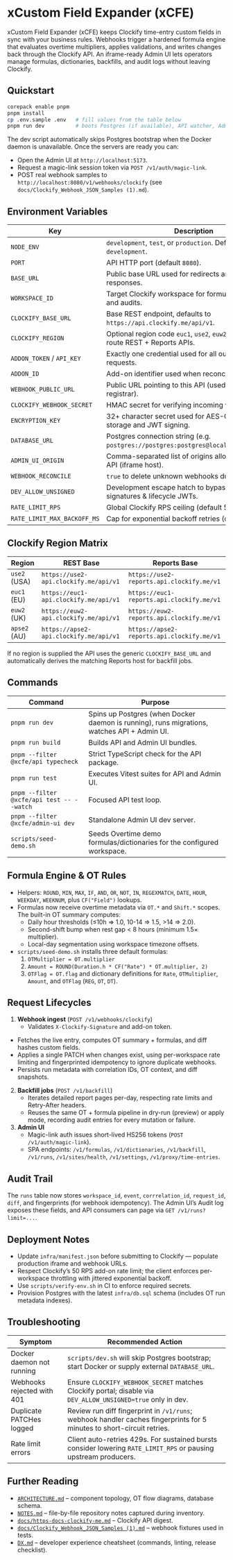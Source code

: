 # xCustom Field Expander (xCFE)

xCustom Field Expander (xCFE) keeps Clockify time-entry custom fields in sync with your business rules. Webhooks trigger a hardened formula engine that evaluates overtime multipliers, applies validations, and writes changes back through the Clockify API. An iframe-ready Admin UI lets operators manage formulas, dictionaries, backfills, and audit logs without leaving Clockify.

## Quickstart
```bash
corepack enable pnpm
pnpm install
cp .env.sample .env   # fill values from the table below
pnpm run dev          # boots Postgres (if available), API watcher, Admin UI
```
The dev script automatically skips Postgres bootstrap when the Docker daemon is unavailable. Once the servers are ready you can:
- Open the Admin UI at `http://localhost:5173`.
- Request a magic-link session token via `POST /v1/auth/magic-link`.
- POST real webhook samples to `http://localhost:8080/v1/webhooks/clockify` (see `docs/Clockify_Webhook_JSON_Samples (1).md`).

## Environment Variables
| Key | Description |
| --- | --- |
| `NODE_ENV` | `development`, `test`, or `production`. Defaults to `development`. |
| `PORT` | API HTTP port (default `8080`). |
| `BASE_URL` | Public base URL used for redirects and manifest responses. |
| `WORKSPACE_ID` | Target Clockify workspace for formulas, webhooks, and audits. |
| `CLOCKIFY_BASE_URL` | Base REST endpoint, defaults to `https://api.clockify.me/api/v1`. |
| `CLOCKIFY_REGION` | Optional region code `euc1`, `use2`, `euw2`, or `apse2` to route REST + Reports APIs. |
| `ADDON_TOKEN` / `API_KEY` | Exactly one credential used for all outbound Clockify requests. |
| `ADDON_ID` | Add-on identifier used when reconciling webhooks. |
| `WEBHOOK_PUBLIC_URL` | Public URL pointing to this API (used by auto-registrar). |
| `CLOCKIFY_WEBHOOK_SECRET` | HMAC secret for verifying incoming webhooks. |
| `ENCRYPTION_KEY` | 32+ character secret used for AES-GCM at-rest storage and JWT signing. |
| `DATABASE_URL` | Postgres connection string (e.g. `postgres://postgres:postgres@localhost:5432/xcfe`). |
| `ADMIN_UI_ORIGIN` | Comma-separated list of origins allowed to call the API (iframe host). |
| `WEBHOOK_RECONCILE` | `true` to delete unknown webhooks during startup. |
| `DEV_ALLOW_UNSIGNED` | Development escape hatch to bypass webhook signatures & lifecycle JWTs. |
| `RATE_LIMIT_RPS` | Global Clockify RPS ceiling (default 50). |
| `RATE_LIMIT_MAX_BACKOFF_MS` | Cap for exponential backoff retries (default 5000). |

## Clockify Region Matrix
| Region | REST Base | Reports Base |
| --- | --- | --- |
| `use2` (USA) | `https://use2-api.clockify.me/api/v1` | `https://use2-reports.api.clockify.me/v1` |
| `euc1` (EU)  | `https://euc1-api.clockify.me/api/v1` | `https://euc1-reports.api.clockify.me/v1` |
| `euw2` (UK)  | `https://euw2-api.clockify.me/api/v1` | `https://euw2-reports.api.clockify.me/v1` |
| `apse2` (AU) | `https://apse2-api.clockify.me/api/v1` | `https://apse2-reports.api.clockify.me/v1` |
If no region is supplied the API uses the generic `CLOCKIFY_BASE_URL` and automatically derives the matching Reports host for backfill jobs.

## Commands
| Command | Purpose |
| --- | --- |
| `pnpm run dev` | Spins up Postgres (when Docker daemon is running), runs migrations, watches API + Admin UI. |
| `pnpm run build` | Builds API and Admin UI bundles. |
| `pnpm --filter @xcfe/api typecheck` | Strict TypeScript check for the API package. |
| `pnpm run test` | Executes Vitest suites for API and Admin UI. |
| `pnpm --filter @xcfe/api test -- --watch` | Focused API test loop. |
| `pnpm --filter @xcfe/admin-ui dev` | Standalone Admin UI dev server. |
| `scripts/seed-demo.sh` | Seeds Overtime demo formulas/dictionaries for the configured workspace. |

## Formula Engine & OT Rules
- Helpers: `ROUND`, `MIN`, `MAX`, `IF`, `AND`, `OR`, `NOT`, `IN`, `REGEXMATCH`, `DATE`, `HOUR`, `WEEKDAY`, `WEEKNUM`, plus `CF("Field")` lookups.
- Formulas now receive overtime metadata via `OT.*` and `Shift.*` scopes. The built-in OT summary computes:
  - Daily hour thresholds (≤10h ⇒ 1.0, 10-14 ⇒ 1.5, >14 ⇒ 2.0).
  - Second-shift bump when rest gap < 8 hours (minimum 1.5× multiplier).
  - Local-day segmentation using workspace timezone offsets.
- `scripts/seed-demo.sh` installs three default formulas:
  1. `OTMultiplier = OT.multiplier`
  2. `Amount = ROUND(Duration.h * CF("Rate") * OT.multiplier, 2)`
  3. `OTFlag = OT.flag`
  and dictionary definitions for `Rate`, `OTMultiplier`, `Amount`, and `OTFlag` (`REG`, `OT`, `DT`).

## Request Lifecycles
1. **Webhook ingest** (`POST /v1/webhooks/clockify`)
   - Validates `X-Clockify-Signature` and add-on token.
  - Fetches the live entry, computes OT summary + formulas, and diff hashes custom fields.
  - Applies a single PATCH when changes exist, using per-workspace rate limiting and fingerprinted idempotency to ignore duplicate webhooks.
  - Persists run metadata with correlation IDs, OT context, and diff snapshots.
2. **Backfill jobs** (`POST /v1/backfill`)
   - Iterates detailed report pages per-day, respecting rate limits and Retry-After headers.
   - Reuses the same OT + formula pipeline in dry-run (preview) or apply mode, recording audit entries for every mutation or failure.
3. **Admin UI**
   - Magic-link auth issues short-lived HS256 tokens (`POST /v1/auth/magic-link`).
   - SPA endpoints: `/v1/formulas`, `/v1/dictionaries`, `/v1/backfill`, `/v1/runs`, `/v1/sites/health`, `/v1/settings`, `/v1/proxy/time-entries`.

## Audit Trail
The `runs` table now stores `workspace_id`, `event`, `corrrelation_id`, `request_id`, `diff`, and fingerprints (for webhook idempotency). The Admin UI’s Audit log exposes these fields, and API consumers can page via `GET /v1/runs?limit=...`.

## Deployment Notes
- Update `infra/manifest.json` before submitting to Clockify — populate production iframe and webhook URLs.
- Respect Clockify’s 50 RPS add-on rate limit; the client enforces per-workspace throttling with jittered exponential backoff.
- Use `scripts/verify-env.sh` in CI to enforce required secrets.
- Provision Postgres with the latest `infra/db.sql` schema (includes OT run metadata indexes).

## Troubleshooting
| Symptom | Recommended Action |
| --- | --- |
| Docker daemon not running | `scripts/dev.sh` will skip Postgres bootstrap; start Docker or supply external `DATABASE_URL`. |
| Webhooks rejected with 401 | Ensure `CLOCKIFY_WEBHOOK_SECRET` matches Clockify portal; disable via `DEV_ALLOW_UNSIGNED=true` only in dev. |
| Duplicate PATCHes logged | Review run diff fingerprint in `/v1/runs`; webhook handler caches fingerprints for 5 minutes to short-circuit retries. |
| Rate limit errors | Client auto-retries 429s. For sustained bursts consider lowering `RATE_LIMIT_RPS` or pausing upstream producers. |

## Further Reading
- [`ARCHITECTURE.md`](ARCHITECTURE.md) – component topology, OT flow diagrams, database schema.
- [`NOTES.md`](NOTES.md) – file-by-file repository notes captured during inventory.
- [`docs/https-docs-clockify-me.md`](docs/https-docs-clockify-me.md) – Clockify API digest.
- [`docs/Clockify_Webhook_JSON_Samples (1).md`](docs/Clockify_Webhook_JSON_Samples%20(1).md) – webhook fixtures used in tests.
- [`DX.md`](DX.md) – developer experience cheatsheet (commands, linting, release checklist).
